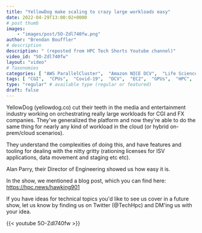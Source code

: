 ```yaml
---
title: "YellowDog make scaling to crazy large workloads easy"
date: 2022-04-29T13:00:02+0000
# post thumb
images:
    - "images/post/5O-Zdl740fw.png"
author: "Brendan Bouffler"
# description
description: " (reposted from HPC Tech Shorts Youtube channel)"
video_id: "5O-Zdl740fw"
layout: "video"
# Taxonomies
categories: [ "AWS ParallelCluster",  "Amazon NICE DCV",  "Life Sciences", ]
tags: [ "CGI",  "CPUs",  "Covid-19",  "DCV",  "EC2",  "GPUs",  "HPC",  "High Performance Computing",  "Lustre",  "ParallelCluster",  "Schedulers",  "Storage",  "compound screening",  "dug discovery",  "virtualization",  "visual effects",  "vizualization",  "yellowdog",  "techshorts", ]
type: "regular" # available type (regular or featured)
draft: false
---
```


YellowDog (yellowdog.co) cut their teeth in the media and entertainment industry working on orchestrating really large workloads for CGI and FX companies. They've generalized the platform and now they're able to do the same thing for nearly any kind of workload in the cloud (or hybrid on-prem/cloud scenarios).

They understand the complexities of doing this, and have features and tooling for dealing with the nitty gritty (rationing licenses for ISV applications, data movement and staging etc etc).

Alan Parry, their Director of Engineering showed us how easy it is.

In the show, we mentioned a blog post, which you can find here: https://hpc.news/hawking901

If you have ideas for technical topics you'd like to see us cover in a future show, let us know by finding us on Twitter (@TechHpc) and DM'ing us with your idea.

{{< youtube 5O-Zdl740fw >}}